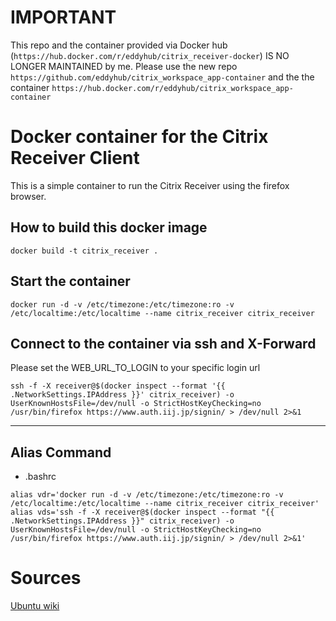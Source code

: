 # IMPORTANT

This repo and the container provided via Docker hub (`https://hub.docker.com/r/eddyhub/citrix_receiver-docker`) IS NO LONGER MAINTAINED by me. Please use the new repo `https://github.com/eddyhub/citrix_workspace_app-container` and the the container `https://hub.docker.com/r/eddyhub/citrix_workspace_app-container`

# Docker container for the Citrix Receiver Client

This is a simple container to run the Citrix Receiver using the firefox browser.

## How to build this docker image
```
docker build -t citrix_receiver .
```

## Start the container
```
docker run -d -v /etc/timezone:/etc/timezone:ro -v /etc/localtime:/etc/localtime --name citrix_receiver citrix_receiver
```

## Connect to the container via ssh and X-Forward
Please set the WEB_URL_TO_LOGIN to your specific login url
```
ssh -f -X receiver@$(docker inspect --format '{{ .NetworkSettings.IPAddress }}' citrix_receiver) -o UserKnownHostsFile=/dev/null -o StrictHostKeyChecking=no /usr/bin/firefox https://www.auth.iij.jp/signin/ > /dev/null 2>&1
```

---
## Alias Command
- .bashrc
```
alias vdr='docker run -d -v /etc/timezone:/etc/timezone:ro -v /etc/localtime:/etc/localtime --name citrix_receiver citrix_receiver'
alias vds='ssh -f -X receiver@$(docker inspect --format "{{ .NetworkSettings.IPAddress }}" citrix_receiver) -o UserKnownHostsFile=/dev/null -o StrictHostKeyChecking=no /usr/bin/firefox https://www.auth.iij.jp/signin/ > /dev/null 2>&1'
```

# Sources
[Ubuntu wiki](https://wiki.ubuntuusers.de/Citrix_Receiver_13/)
